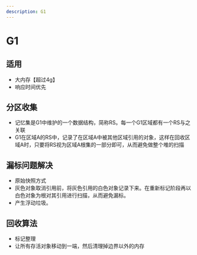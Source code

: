 ```yaml
---
description: G1
---
```


# G1

## 适用

* 大内存【超过4g】
* 响应时间优先

## 分区收集

* 记忆集是G1中维护的一个数据结构，简称RS。每一个G1区域都有一个RS与之关联
* G1在区域A的RS中，记录了在区域A中被其他区域引用的对象，这样在回收区域A时，只要将RS视为区域A根集的一部分即可，从而避免做整个堆的扫描

## 漏标问题解决

* 原始快照方式
* 灰色对象取消引用前，将灰色引用的白色对象记录下来。在重新标记阶段再以白色对象为根对其引用进行扫描，从而避免漏标。
* 产生浮动垃圾。



## 回收算法

* 标记整理
* 让所有存活对象移动到一端，然后清理掉边界以外的内存

